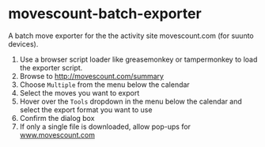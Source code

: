 # movescount-batch-exporter
A batch move exporter for the the activity site movescount.com (for suunto devices).

1. Use a browser script loader like greasemonkey or tampermonkey to load the exporter script.
2. Browse to http://movescount.com/summary
3. Choose `Multiple` from the menu below the calendar
4. Select the moves you want to export
5. Hover over the `Tools` dropdown in the menu below the calendar and select the export format you want to use
6. Confirm the dialog box
7. If only a single file is downloaded, allow pop-ups for www.movescount.com
